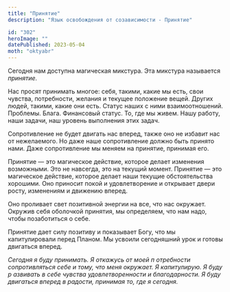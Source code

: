```yaml
---
title: "Принятие"
description: "Язык освобождения от созависимости - Принятие"

id: "302"
heroImage: ""
datePublished: 2023-05-04
moth: "oktyabr"
---
```


Сегодня нам доступна магическая микстура. Эта микстура называется _принятие._

Нас просят принимать многое: себя, такими, какие мы есть, свои чувства,
потребности, желания и текущее положение вещей. Других людей, такими, какие
они есть. Статус наших с ними взаимоотношений. Проблемы. Блага. Финансовый
статус. То, где мы живем. Нашу работу, наши задачи, наш уровень выполнения
этих задач.

Сопротивление не будет двигать нас вперед, также оно не избавит нас от
нежелаемого. Но даже наше сопротивление должно быть принято нами. Даже
сопротивление мы меняем на принятие, принимая его.

Принятие — это магическое действие, которое делает изменения возможными. Это
не навсегда, это на текущий момент. Принятие — это магическое действие,
которое делает наши текущие обстоятельства хорошими. Оно приносит покой и
удовлетворение и открывает двери росту, изменениям и движению вперед.

Оно проливает свет позитивной энергии на все, что нас окружает. Окружив себя
оболочкой принятия, мы определяем, что нам надо, чтобы позаботиться о себе.

Принятие дает силу позитиву и показывает Богу, что мы капитулировали перед
Планом. Мы усвоили сегодняшний урок и готовы двигаться вперед.

_Сегодня_ _я_ _буду_ _принимать._ _Я_ _откажусь_ _от_ _моей_ _п_ _отребности_
_сопротивляться_ _себе_ _и_ _тому,_ _что_ _меня_ _окружает._ _Я_
_капитулирую._ _Я_ _буду_ _р_ _азвивать_ _в_ _себе_ _чувства_
_удовлетворенности_ _и_ _благодарности._ _Я_ _буду_ _двигаться_ _вперед_ _в_
_радости,_ _принимая_ _то,_ _где_ _я_ _сегодня._
